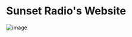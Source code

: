 # Sunset Radio's Website

![image](https://user-images.githubusercontent.com/25458706/112465291-eedccf00-8d3a-11eb-8142-ed33f4931c98.png)


